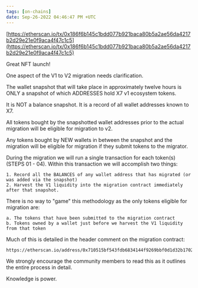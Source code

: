 ```yaml
---
tags: [on-chains]
date: Sep-26-2022 04:46:47 PM +UTC
---
```


[https://etherscan.io/tx/0x186f6b145c1bdd077b921baca80b5a2ae56da4217b2d29e21e0f9aca4f47c1c5](https://etherscan.io/tx/0x186f6b145c1bdd077b921baca80b5a2ae56da4217b2d29e21e0f9aca4f47c1c5)

Great NFT launch!

One aspect of the V1 to V2 migration needs clarification.

The wallet snapshot that will take place in approximately twelve hours is ONLY a snapshot of which ADDRESSES hold X7 v1 ecosystem tokens.

It is NOT a balance snapshot. It is a record of all wallet addresses known to X7.

All tokens bought by the snapshotted wallet addresses prior to the actual migration will be eligible for migration to v2.

Any tokens bought by NEW wallets in between the snapshot and the migration will be eligible for migration if they submit tokens to the migrator.

During the migration we will run a single transaction for each token(s) (STEPS 01 - 04). Within this transaction we will accomplish two things:

    1. Record all the BALANCES of any wallet address that has migrated (or was added via the snapshot)
    2. Harvest the V1 liquidity into the migration contract immediately after that snapshot.

There is no way to "game" this methodology as the only tokens eligible for migration are:

    a. The tokens that have been submitted to the migration contract
    b. Tokens owned by a wallet just before we harvest the V1 liquidity from that token

Much of this is detailed in the header comment on the migration contract:

    https://etherscan.io/address/0x710515bf543fdb6834144f9269bbf0d1d32b1702#code

We strongly encourage the community members to read this as it outlines the entire process in detail.

Knowledge is power.
